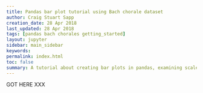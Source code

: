 ```yaml
---
title: Pandas bar plot tutorial using Bach chorale dataset
author: Craig Stuart Sapp
creation_date: 28 Apr 2018
last_updated: 28 Apr 2018
tags: [pandas bach chorales getting_started]
layout: jupyter
sidebar: main_sidebar
keywords: 
permalink: index.html
toc: false
summary: A tutorial about creating bar plots in pandas, examining scale-degree frequencies in Bach chorales.
---
```


GOT HERE XXX
